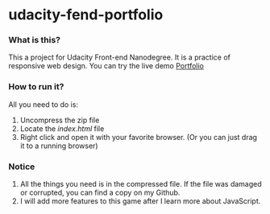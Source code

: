 # udacity-fend-portfolio
### What is this?
This a project for Udacity Front-end Nanodegree. It is a practice of responsive web design. You can try the live demo [Portfolio](https://iamzhaihy.github.io/udacity-fend-portfolio/)



### How to run it?

All you need to do is:

1. Uncompress the zip file
2. Locate the *index.html* file
3. Right click and open it with your favorite browser.
   (Or you can just drag it to a running browser)





### Notice

1. All the things you need is in the compressed file. If the file was damaged or corrupted, you can find a copy on my Github.
2. I will add more features to this game after I learn more about JavaScript.
